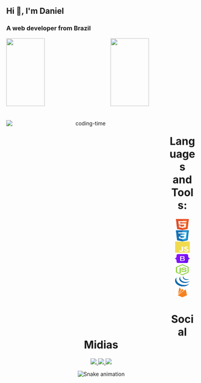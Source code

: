 ## Hi 👋, I'm Daniel
### A web developer from Brazil

<div>
  
  <img width="45%" height="180em" src="https://github-readme-stats.vercel.app/api?username=DanielMiros23&show_icons=true&theme=panda&include_all_commits=true&count_private=true"/>
  <img align="right" width="45%" height="180em" src="https://github-readme-stats.vercel.app/api/top-langs/?username=DanielMiros23&layout=compact&langs_count=16&theme=panda"/>
</div>
<br>

<div  align="center"> 
  <div style="display: inline_block"><br>
    <img align="left" width="432" height="557" alt="coding-time" src="https://user-images.githubusercontent.com/74601435/234938294-227d227f-24fa-4a6e-8b7b-c1f7851acdeb.gif">
    <h1 align="center">Languages and Tools:</h1>
    <img align="center" height="30" width="40" alt="html-icon" src="https://raw.githubusercontent.com/devicons/devicon/master/icons/html5/html5-original.svg">
    <img align="center" height="30" width="40" alt="css-icon" src="https://raw.githubusercontent.com/devicons/devicon/master/icons/css3/css3-original.svg">
    <img align="center" height="30" width="40" alt="js-icon"  src="https://raw.githubusercontent.com/devicons/devicon/master/icons/javascript/javascript-plain.svg">
    <img align="center" height="30" width="40" alt="bootstrap-icon" src="https://github.com/devicons/devicon/blob/master/icons/bootstrap/bootstrap-original.svg">
    <img align="center" height="30" width="40" alt="nodejs-icon" src="https://raw.githubusercontent.com/devicons/devicon/master/icons/nodejs/nodejs-original.svg">
    <img align="center" height="30" width="40" alt="jquery-icon" src="https://github.com/devicons/devicon/blob/master/icons/jquery/jquery-original.svg">
    <img align="center" height="30" width="40" alt="firebase-icon" src="https://github.com/devicons/devicon/blob/master/icons/firebase/firebase-plain.svg"
   </div> 
    <h1 align="center">Social Midias</h1>
    <a href = "mailto: dmcmiros@gmail.com">
      <img width="30" src="https://github.com/gauravghongde/social-icons/blob/master/SVG/Color/Gmail.svg">
    </a>
    <a href = "https://www.linkedin.com/in/daniel-miros-34b48b22b/">
      <img width="30" src="https://github.com/gauravghongde/social-icons/blob/master/SVG/Color/LinkedIN.svg">
    </a>
     <a href = "https://www.instagram.com/daniel__miros/">
      <img width="30" src="https://github.com/gauravghongde/social-icons/blob/master/SVG/Color/Instagram.svg">
    </a>
</div>
    
  ![Snake animation](https://github.com/DanielMiros23/DanielMiros23/blob/output/github-contribution-grid-snake.svg)    
  
